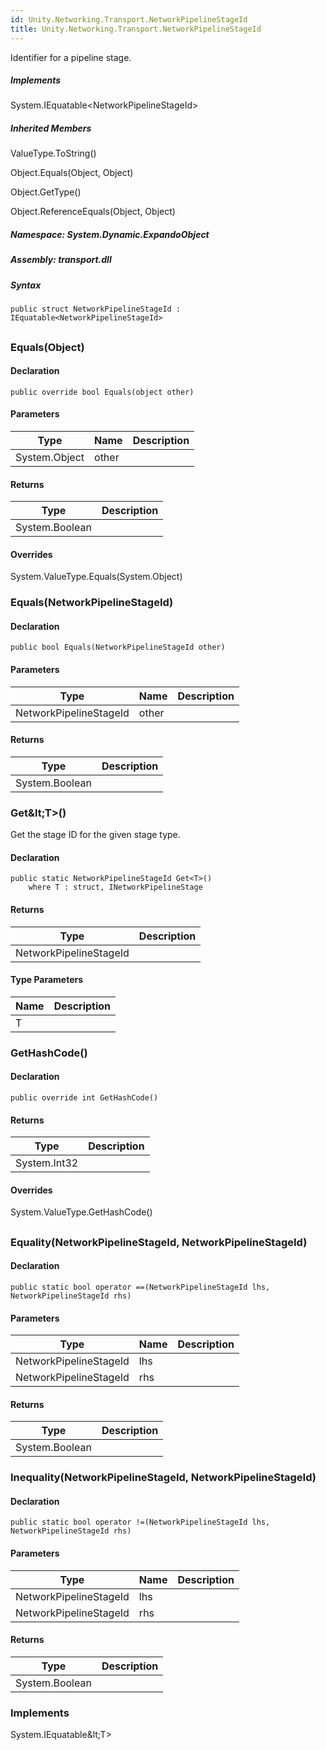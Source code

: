 ```yaml
---  
id: Unity.Networking.Transport.NetworkPipelineStageId  
title: Unity.Networking.Transport.NetworkPipelineStageId  
---
```


<div class="markdown level0 summary">

Identifier for a pipeline stage.

</div>

<div class="markdown level0 conceptual">

</div>

<div classs="implements">

##### Implements

<div>

System.IEquatable\<NetworkPipelineStageId\>

</div>

</div>

<div class="inheritedMembers">

##### Inherited Members

<div>

ValueType.ToString()

</div>

<div>

Object.Equals(Object, Object)

</div>

<div>

Object.GetType()

</div>

<div>

Object.ReferenceEquals(Object, Object)

</div>

</div>

##### **Namespace**: System.Dynamic.ExpandoObject

##### **Assembly**: transport.dll

##### Syntax

``` lang-csharp
public struct NetworkPipelineStageId : IEquatable<NetworkPipelineStageId>
```

## 

### Equals(Object)

<div class="markdown level1 summary">

</div>

<div class="markdown level1 conceptual">

</div>

#### Declaration

``` lang-csharp
public override bool Equals(object other)
```

#### Parameters

| Type          | Name  | Description |
|---------------|-------|-------------|
| System.Object | other |             |

#### Returns

| Type           | Description |
|----------------|-------------|
| System.Boolean |             |

#### Overrides

<div>

System.ValueType.Equals(System.Object)

</div>

### Equals(NetworkPipelineStageId)

<div class="markdown level1 summary">

</div>

<div class="markdown level1 conceptual">

</div>

#### Declaration

``` lang-csharp
public bool Equals(NetworkPipelineStageId other)
```

#### Parameters

| Type                   | Name  | Description |
|------------------------|-------|-------------|
| NetworkPipelineStageId | other |             |

#### Returns

| Type           | Description |
|----------------|-------------|
| System.Boolean |             |

### Get\&lt;T&gt;()

<div class="markdown level1 summary">

Get the stage ID for the given stage type.

</div>

<div class="markdown level1 conceptual">

</div>

#### Declaration

``` lang-csharp
public static NetworkPipelineStageId Get<T>()
    where T : struct, INetworkPipelineStage
```

#### Returns

| Type                   | Description |
|------------------------|-------------|
| NetworkPipelineStageId |             |

#### Type Parameters

| Name | Description |
|------|-------------|
| T    |             |

### GetHashCode()

<div class="markdown level1 summary">

</div>

<div class="markdown level1 conceptual">

</div>

#### Declaration

``` lang-csharp
public override int GetHashCode()
```

#### Returns

| Type         | Description |
|--------------|-------------|
| System.Int32 |             |

#### Overrides

<div>

System.ValueType.GetHashCode()

</div>

## 

### Equality(NetworkPipelineStageId, NetworkPipelineStageId)

<div class="markdown level1 summary">

</div>

<div class="markdown level1 conceptual">

</div>

#### Declaration

``` lang-csharp
public static bool operator ==(NetworkPipelineStageId lhs, NetworkPipelineStageId rhs)
```

#### Parameters

| Type                   | Name | Description |
|------------------------|------|-------------|
| NetworkPipelineStageId | lhs  |             |
| NetworkPipelineStageId | rhs  |             |

#### Returns

| Type           | Description |
|----------------|-------------|
| System.Boolean |             |

### Inequality(NetworkPipelineStageId, NetworkPipelineStageId)

<div class="markdown level1 summary">

</div>

<div class="markdown level1 conceptual">

</div>

#### Declaration

``` lang-csharp
public static bool operator !=(NetworkPipelineStageId lhs, NetworkPipelineStageId rhs)
```

#### Parameters

| Type                   | Name | Description |
|------------------------|------|-------------|
| NetworkPipelineStageId | lhs  |             |
| NetworkPipelineStageId | rhs  |             |

#### Returns

| Type           | Description |
|----------------|-------------|
| System.Boolean |             |

### Implements

<div>

System.IEquatable\&lt;T&gt;

</div>

